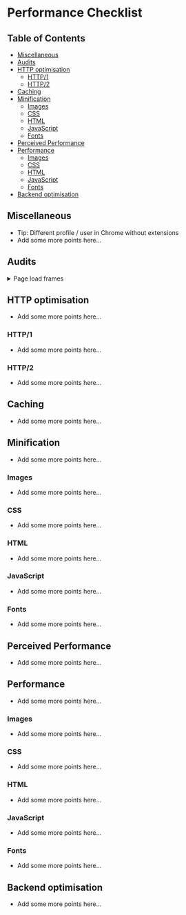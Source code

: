 # Performance Checklist

## Table of Contents

*   [Miscellaneous](#miscellaneous)
*   [Audits](#audits)
*   [HTTP optimisation](#http-optimisation)
    *   [HTTP/1](#http1)
    *   [HTTP/2](#http2)
*   [Caching](#caching)
*   [Minification](#minification)
    *   [Images](#images)
    *   [CSS](#css)
    *   [HTML](#html)
    *   [JavaScript](#javascript)
    *   [Fonts](#fonts)
*   [Perceived Performance](#perceived-performance)
*   [Performance](#performance)
    *   [Images](#images-1)
    *   [CSS](#css-1)
    *   [HTML](#html-1)
    *   [JavaScript](#javascript-1)
    *   [Fonts](#fonts-1)
*   [Backend optimisation](#backend-optimisation)

## Miscellaneous

*   Tip: Different profile / user in Chrome without extensions
*   Add some more points here...

## Audits

<details>
    <summary>Page load frames</summary>
    <details>
        <summary>Mobile</summary>
        <img src="https://iiyama12.github.io/performance-matters-checklist/readme-content/Webside-CMD-Amsterdam-performance-test/slow-loading/mobile/Schermafbeelding 2018-03-13 om 14.35.26.png" alt="State 1">
        <img src="https://iiyama12.github.io/performance-matters-checklist/readme-content/Webside-CMD-Amsterdam-performance-test/slow-loading/mobile/Schermafbeelding 2018-03-13 om 14.36.16.png" alt="State 2">
        <img src="https://iiyama12.github.io/performance-matters-checklist/readme-content/Webside-CMD-Amsterdam-performance-test/slow-loading/mobile/Schermafbeelding 2018-03-13 om 14.36.18.png" alt="State 3">
        <img src="https://iiyama12.github.io/performance-matters-checklist/readme-content/Webside-CMD-Amsterdam-performance-test/slow-loading/mobile/Schermafbeelding 2018-03-13 om 14.36.50.png" alt="State 4">
        <img src="https://iiyama12.github.io/performance-matters-checklist/readme-content/Webside-CMD-Amsterdam-performance-test/slow-loading/mobile/Schermafbeelding 2018-03-13 om 14.36.54.png" alt="State 5">
    </details>
    <details>
        <summary>Laptop</summary>
        <img src="https://iiyama12.github.io/performance-matters-checklist/readme-content/Webside-CMD-Amsterdam-performance-test/slow-loading/mobile/Schermafbeelding 2018-03-13 om 14.40.33.png" alt="State 1">
        <img src="https://iiyama12.github.io/performance-matters-checklist/readme-content/Webside-CMD-Amsterdam-performance-test/slow-loading/mobile/Schermafbeelding 2018-03-13 om 14.42.18.png" alt="State 2">
        <img src="https://iiyama12.github.io/performance-matters-checklist/readme-content/Webside-CMD-Amsterdam-performance-test/slow-loading/mobile/Schermafbeelding 2018-03-13 om 14.42.21.png" alt="State 3">
        <img src="https://iiyama12.github.io/performance-matters-checklist/readme-content/Webside-CMD-Amsterdam-performance-test/slow-loading/mobile/Schermafbeelding 2018-03-13 om 14.42.52.png" alt="State 4">
        <img src="https://iiyama12.github.io/performance-matters-checklist/readme-content/Webside-CMD-Amsterdam-performance-test/slow-loading/mobile/Schermafbeelding 2018-03-13 om 14.42.55.png" alt="State 5">
    </details>
</details>

## HTTP optimisation

*   Add some more points here...

### HTTP/1

*   Add some more points here...

### HTTP/2

*   Add some more points here...

## Caching

*   Add some more points here...

## Minification

*   Add some more points here...

### Images

*   Add some more points here...

### CSS

*   Add some more points here...

### HTML

*   Add some more points here...

### JavaScript

*   Add some more points here...

### Fonts

*   Add some more points here...

## Perceived Performance

*   Add some more points here...

## Performance

*   Add some more points here...

### Images

*   Add some more points here...

### CSS

*   Add some more points here...

### HTML

*   Add some more points here...

### JavaScript

*   Add some more points here...

### Fonts

*   Add some more points here...

## Backend optimisation

*   Add some more points here...
